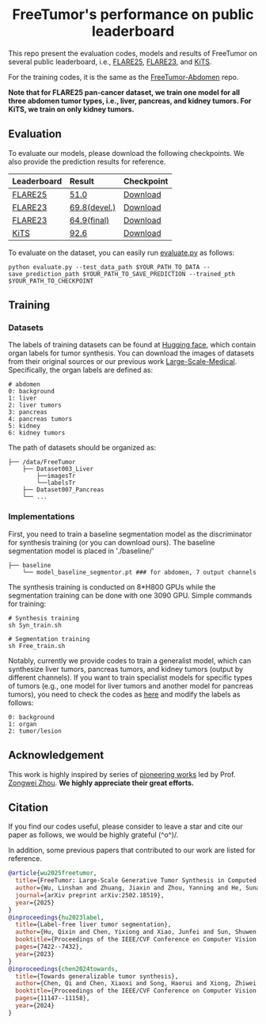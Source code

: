 <div align="center">
<h1>FreeTumor's performance on public leaderboard</h1>

</div>

This repo present the evaluation codes, models and results of FreeTumor on several public leaderboard, i.e., [FLARE25](https://www.codabench.org/competitions/7149/\#/results-tab), [FLARE23](https://codalab.lisn.upsaclay.fr/competitions/12239\#results), and [KiTS](https://kits19.grand-challenge.org/evaluation/challenge/leaderboard/). 

For the training codes, it is the same as the [FreeTumor-Abdomen](https://github.com/Luffy03/FreeTumor/tree/main/FreeTumor-Abdomen) repo. 

**Note that for FLARE25 pan-cancer dataset, we train one model for all three abdomen tumor types, i.e., liver, pancreas, and kidney tumors. For KiTS, we train on only kidney tumors.**

## Evaluation

To evaluate our models, please download the following checkpoints. We also provide the prediction results for reference.

| Leaderboard                                                                 | Result                                                                                             |  Checkpoint                                                                                       |
| :-------------------------------------------------------------------------- |:---------------------------------------------------------------------------------------------------| :----------------------------------------------------------------------------------------------- |
| [FLARE25](https://www.codabench.org/competitions/7149/#/results-tab)        | [51.0](https://drive.google.com/file/d/1GceUiNST7JMM5k66GaV5farzPbalqc7w/view?usp=sharing)         | [Download](https://drive.google.com/file/d/1Qi4Ms4dSyQc0AxemGNKlsaaDAcTaRoaY/view?usp=sharing)    |
| [FLARE23](https://codalab.lisn.upsaclay.fr/competitions/12239#results)      | [69.8(devel.)](https://drive.google.com/file/d/1QSzBCghQyLG-01i4nrXXOAzhOOVenSen/view?usp=sharing) |  [Download](https://drive.google.com/file/d/1Qi4Ms4dSyQc0AxemGNKlsaaDAcTaRoaY/view?usp=sharing)   |
| [FLARE23](https://codalab.lisn.upsaclay.fr/competitions/12239#results)      | [64.9(final)](https://drive.google.com/file/d/1qSswI5GBJFySlL6dOFGi5jHL-GDPiNoW/view?usp=sharing)  |  [Download](https://drive.google.com/file/d/1Qi4Ms4dSyQc0AxemGNKlsaaDAcTaRoaY/view?usp=sharing)   |
| [KiTS](https://kits19.grand-challenge.org/evaluation/challenge/leaderboard/) | [92.6](https://drive.google.com/file/d/1JBXhQ8136g4sW_qmVoY19CJD_PgMhKN3/view?usp=sharing)         | [Download](https://drive.google.com/file/d/1OtcCleQMLkl52odjqWQsHEOhmAGUhJrf/view?usp=sharing)   |

To evaluate on the dataset, you can easily run [evaluate.py](./evaluate.py) as follows:
```
python evaluate.py --test_data_path $YOUR_PATH_TO_DATA --save_prediction_path $YOUR_PATH_TO_SAVE_PREDICTION --trained_pth $YOUR_PATH_TO_CHECKPOINT
```

## Training

### Datasets

The labels of training datasets can be found at [Hugging face](https://huggingface.co/datasets/Luffy503/FreeTumor), which contain organ labels for tumor synthesis. You can download the images of datasets from their original sources or our previous work [Large-Scale-Medical](https://github.com/Luffy03/Large-Scale-Medical). Specifically, the organ labels are defined as:
```
# abdomen
0: background
1: liver
2: liver tumors
3: pancreas
4: pancreas tumors
5: kidney
6: kidney tumors
```

The path of datasets should be organized as:
```
├── /data/FreeTumor
    ├── Dataset003_Liver
        ├──imagesTr
        └──labelsTr
    ├── Dataset007_Pancreas
    └── ...
```

### Implementations

First, you need to train a baseline segmentation model as the discriminator for synthesis training (or you can download ours). The baseline segmentation model is placed in './baseline/'
```
├── baseline
    └── model_baseline_segmentor.pt ### for abdomen, 7 output channels
```

The synthesis training is conducted on 8*H800 GPUs while the segmentation training can be done with one 3090 GPU. Simple commands for training:
```
# Synthesis training
sh Syn_train.sh

# Segmentation training
sh Free_train.sh
```

Notably, currently we provide codes to train a generalist model, which can synthesize liver tumors, pancreas tumors, and kidney tumors (output by different channels). If you want to train specialist models for specific types of tumors (e.g., one model for liver tumors and another model for pancreas tumors), you need to check the codes as [here](https://github.com/Luffy03/FreeTumor/blob/main/FreeTumor-Chest/models/TumorGAN.py) and modify the labels as follows:
```
0: background
1: organ
2: tumor/lesion
```

## Acknowledgement
 
This work is highly inspired by series of [pioneering works](https://github.com/MrGiovanni/SyntheticTumors) led by Prof. [Zongwei Zhou](https://scholar.google.com/citations?user=JVOeczAAAAAJ&hl=en). **We highly appreciate their great efforts.**

## Citation

If you find our codes useful, please consider to leave a star and cite our paper as follows, we would be highly grateful (^o^)/. 

In addition, some previous papers that contributed to our work are listed for reference.

```bibtex
@article{wu2025freetumor,
  title={FreeTumor: Large-Scale Generative Tumor Synthesis in Computed Tomography Images for Improving Tumor Recognition},
  author={Wu, Linshan and Zhuang, Jiaxin and Zhou, Yanning and He, Sunan and Ma, Jiabo and Luo, Luyang and Wang, Xi and Ni, Xuefeng and Zhong, Xiaoling and Wu, Mingxiang and others},
  journal={arXiv preprint arXiv:2502.18519},
  year={2025}
}
@inproceedings{hu2023label,
  title={Label-free liver tumor segmentation},
  author={Hu, Qixin and Chen, Yixiong and Xiao, Junfei and Sun, Shuwen and Chen, Jieneng and Yuille, Alan L and Zhou, Zongwei},
  booktitle={Proceedings of the IEEE/CVF Conference on Computer Vision and Pattern Recognition},
  pages={7422--7432},
  year={2023}
}
@inproceedings{chen2024towards,
  title={Towards generalizable tumor synthesis},
  author={Chen, Qi and Chen, Xiaoxi and Song, Haorui and Xiong, Zhiwei and Yuille, Alan and Wei, Chen and Zhou, Zongwei},
  booktitle={Proceedings of the IEEE/CVF Conference on Computer Vision and Pattern Recognition},
  pages={11147--11158},
  year={2024}
}
```
